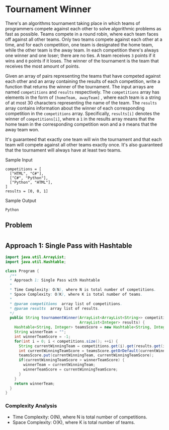 # Tournament Winner

There's an algorithms tournament taking place in which teams of programmers compete against each other to solve algorithmic problems as fast as possible. Teams compete in a round robin, where each team faces off against all other teams. Only two teams compete against each other at a time, and for each competition, one team is designated the home team, while the other team is the away team. In each competition there's always one winner and one loser; there are no ties. A team receives `3` points if it wins and `0` points if it loses. The winner of the tournament is the team that receives the most amount of points.

Given an array of pairs representing the teams that have competed against each other and an array containing the results of each competition, write a function that returns the winner of the tournament. The input arrays are named `competitions` and `results` respectively. The `competitions` array has elements in the form of `[homeTeam, awayTeam]` , where each team is a string of at most 30 characters representing the name of the team. The `results` array contains information about the winner of each corresponding competition in the `competitions` array. Specifically, `results[i]` denotes the winner of `competitions[i]`, where a `1` in the results array means that the home team in the corresponding competition won and a `0` means that the away team won.

It's guaranteed that exactly one team will win the tournament and that each team will compete against all other teams exactly once. It's also guaranteed that the tournament will always have at least two teams.

Sample Input

```
competitions = [
  ["HTML", "C#"],
  ["C#", "Python"],
  ["Python", "HTML"],
]
results = [0, 0, 1]
```

Sample Output

```
Python
```

## Problem

#

## Approach 1: Single Pass with Hashtable

```JAVA
import java.util.ArrayList;
import java.util.Hashtable;

class Program {
  /**
  * Approach 1: Single Pass with Hashtable
  *
  * Time Complexity: O(N), where N is total number of competitions.
  * Space Complexity: O(K), where K is total number of teams.
  *
  * @param competitions  array list of competitions.
  * @param results  array list of results.
  */
  public String tournamentWinner(ArrayList<ArrayList<String>> competitions,
                                 ArrayList<Integer> results) {
    Hashtable<String, Integer> teamsScore = new Hashtable<String, Integer>();
    String winnerTeam = "";
    int winnerTeamScore = -1;
    for(int i = 0; i < competitions.size(); ++i) {
      String currentWinningTeam = competitions.get(i).get(results.get(i) == 1 ? 0 : 1);
      int currentWinningTeamScore = teamsScore.getOrDefault(currentWinningTeam, 0) + 3;
      teamsScore.put(currentWinningTeam, currentWinningTeamScore);
      if(currentWinningTeamScore > winnerTeamScore) {
        winnerTeam = currentWinningTeam;
        winnerTeamScore = currentWinningTeamScore;
      }
    }
    return winnerTeam;
  }
}

```

### Complexity Analysis

- Time Complexity: O(N), where N is total number of competitions.
- Space Complexity: O(K), where K is total number of teams.
